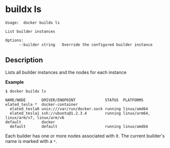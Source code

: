 # buildx ls

```
Usage:  docker buildx ls

List builder instances

Options:
      --builder string   Override the configured builder instance
```

## Description

Lists all builder instances and the nodes for each instance

**Example**

```console
$ docker buildx ls

NAME/NODE       DRIVER/ENDPOINT             STATUS  PLATFORMS
elated_tesla *  docker-container
  elated_tesla0 unix:///var/run/docker.sock running linux/amd64
  elated_tesla1 ssh://ubuntu@1.2.3.4        running linux/arm64, linux/arm/v7, linux/arm/v6
default         docker
  default       default                     running linux/amd64
```

Each builder has one or more nodes associated with it. The current builder's
name is marked with a `*`.
